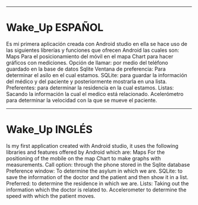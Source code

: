 
-----------------------------------------------------------------------------------------
# Wake_Up ESPAÑOL

  Es mi primera aplicación creada con Android studio en ella se hace uso de las siguientes 
  librerías y funciones que ofrecen Android las cuales son:
    Maps Para el posicionamiento del móvil en el mapa
    Chart para hacer gráficos con mediciones.
    Opción de llamar: por medio del teléfono guardado en la base de datos Sqlite
    Ventana de preferencia: Para determinar el asilo en el cual estamos.
    SQLite: para guardar la información del médico y del paciente y posteriormente mostrarla en una lista.
    Preferentes: para determinar la residencia en la cual estamos.
    Listas: Sacando la información la cual el medico está relacionado.
    Acelerómetro para determinar la velocidad con la que se mueve el paciente.


----------------------------------------------------------------------------------------
# Wake_Up INGLÉS

  Is my first application created with Android studio, it uses the following
  libraries and features offered by Android which are:
     Maps For the positioning of the mobile on the map
     Chart to make graphs with measurements.
     Call option: through the phone stored in the Sqlite database
     Preference window: To determine the asylum in which we are.
     SQLite: to save the information of the doctor and the patient and then show it in a list.
     Preferred: to determine the residence in which we are.
     Lists: Taking out the information which the doctor is related to.
     Accelerometer to determine the speed with which the patient moves.
